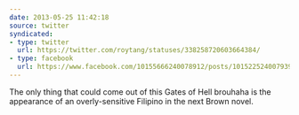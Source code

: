 ```yaml
---
date: 2013-05-25 11:42:18
source: twitter
syndicated:
- type: twitter
  url: https://twitter.com/roytang/statuses/338258720603664384/
- type: facebook
  url: https://www.facebook.com/10155666240078912/posts/10152252400793912
---
```


The only thing that could come out of this Gates of Hell brouhaha is the appearance of an overly-sensitive Filipino in the next Brown novel.